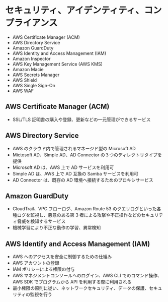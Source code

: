 # セキュリティ、アイデンティティ、コンプライアンス

* AWS Certificate Manager (ACM)
* AWS Directory Service
* Amazon GuardDuty
* AWS Identity and Access Management (IAM)
* Amazon Inspector
* AWS Key Management Service (AWS KMS)
* Amazon Macie
* AWS Secrets Manager
* AWS Shield
* AWS Single Sign-On
* AWS WAF

## AWS Certificate Manager (ACM)
* SSL/TLS 証明書の購入や登録、更新などの一元管理ができるサービス

## AWS Directory Service
* AWS のクラウド内で管理されるマネージド型の Microsoft AD
* Mictosoft AD、Simple AD、AD Connector の３つのディレクトリタイプを提供
* Microsoft AD は、AWS 上で AD サービスを利用可
* Simple AD は、AWS 上で AD 互換の Samba サービスを利用可
* AD Connector は、既存の AD 環境へ接続するためのプロキシサービス

## Amazon GuardDuty
* CloudTrail、VPC フローログ、Amazon Route 53 のクエリログといった各種ログを監視し、悪意のある第 3 者による攻撃や不正操作などのセキュリティ脅威を検知するサービス
* 機械学習により不正な動作の学習、異常検知

## AWS Identify and Access Management (IAM)
* AWS へのアクセスを安全に制御するための仕組み
* AWS アカウントの登録
* IAM ポリシーによる権限の付与
* AWS マネジメントコンソールへのログイン、AWS CLI でのコマンド操作、AWS SDK でプログラムから API を利用する際に利用される
* 最小権限の原則に従い、ネットワークセキュリティ、データの保護、セキュリティの監視を行う

